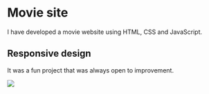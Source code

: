 <h1> Movie site </h1>

I have developed a movie website using HTML, CSS and JavaScript.

 <h2> Responsive design </h2>

It was a fun project that was always open to improvement.

![](ekran.gif)
